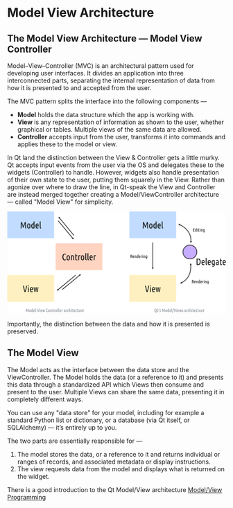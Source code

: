 # Model View Architecture

## The Model View Architecture — Model View Controller

Model–View–Controller (MVC) is an architectural pattern used for developing
user interfaces. It divides an application into three interconnected parts,
separating the internal representation of data from how it is presented to
and accepted from the user.

The MVC pattern splits the interface into the following components —

* **Model** holds the data structure which the app is working with.
* **View** is any representation of information as shown to the user, whether graphical or tables. Multiple views of the same data are allowed.
* **Controller** accepts input from the user, transforms it into commands and applies these to the model or view.

In Qt land the distinction between the View & Controller gets a little murky.
Qt accepts input events from the user via the OS and delegates these to the
widgets (Controller) to handle. However, widgets also handle presentation of
their own state to the user, putting them squarely in the View. Rather than
agonize over where to draw the line, in Qt-speak the View and Controller are
instead merged together creating a Model/ViewController architecture —
called "Model View" for simplicity.

![Comparing the MVC model and the Qt ModelView](https://github.com/phuoctan4141/python/blob/main/pythonGUIs/Model%20View%20Architecture/images/Comparing%20the%20MVC%20model%20and%20the%20Qt%20ModelView%20architecture.png)

Importantly, the distinction between the data and how it is presented is
preserved.

## The Model View

The Model acts as the interface between the data store and the
ViewController. The Model holds the data (or a reference to it) and presents
this data through a standardized API which Views then consume and
present to the user. Multiple Views can share the same data, presenting it in
completely different ways.

You can use any "data store" for your model, including for example a
standard Python list or dictionary, or a database (via Qt itself, or SQLAlchemy)
— it’s entirely up to you.

The two parts are essentially responsible for —

1. The model stores the data, or a reference to it and returns individual or
ranges of records, and associated metadata or display instructions.
2. The view requests data from the model and displays what is returned on
the widget.

There is a good introduction to the Qt Model/View architecture [Model/View Programming](https://doc.qt.io/qt-5/model-view-programming.html)





